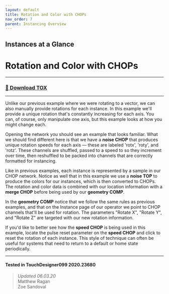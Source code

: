 ```yaml
---
layout: default
title: Rotation and Color with CHOPs
nav_order: 7
parent: Instancing Overview
---
```


## Instances at a Glance
# Rotation and Color with CHOPs

----

### [:floppy_disk: Download TOX](https://github.com/mir-lab/touchdesigner-instancing-examples-code/raw/main/tox/001-overview/container_simple_rot_color_chops.tox)

----

Unlike our previous example where we were rotating to a vector, we can also manually provide rotations for each instance. In this example we'll provide a unique rotation that's constantly increasing for each axis. You can, of course, only manipulate one axis, but this example looks at how you might change each. 

Opening the network you should see an example that looks familiar. What we should find different here is that we have a **noise CHOP** that produces unique rotation speeds for each axis — these are labeled 'rotx', 'roty', and 'rotz'. These channels are shuffled, passed to a speed to so they increment over time, then reshuffled to be packed into channels that are correctly formatted for instancing. 

Like in previous examples, each instance is represented by a sample in our CHOP network. Notice as well that in this example we use a **noise TOP** to produce the colors for our instances, which is then converted to CHOPs. The rotation and color data is combined with our location information with a **merge CHOP** before being used by our **geometry COMP**.

In the **geometry COMP** notice that we follow the same rules as previous examples, and that on the Instance page of our operator we point to CHOP channels that'll be used for rotation. The parameters "Rotate X", "Rotate Y", and "Rotate Z" are targeted with our new rotation information.

If you'd like to better see how the **speed CHOP** is being used in this example, locate the pulse reset parameter on the **speed CHOP** and click to reset the rotation of each instance. This style of technique can often be useful for systems that need to return to a default or home state periodically.  

---

#### Tested in TouchDesigner099 2020.23680 
>*Updated 06.03.20*  
Matthew Ragan  
Zoe Sandoval  
